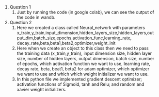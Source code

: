 1. Question 1
    1. Just by running the code (in google colab), we can see the output of the code in wandb.
2. Question 2
    1. Here we created a class called Neural_network with parameters x_train,y_train,input_dimension,hidden_layers_size,hidden_layers,output_dim,batch_size,epochs,activation_func,learning_rate, decay_rate,beta,beta1,beta2,optimizer,weight_init
    2. Here when we create an object to this class then we need to pass the training data (x_train,y_train), input dimension size, hidden layer size, number of hidden layers, output dimension, batch size, number of epochs, which activation function we want to use, learning rate, decay rate, beta, beat1, beta2 for adam optimizer, which optimizer we want to use and which which weight initializer we want to use.
    3. In this python file we implemented gradient descent optimizer; activation functions of Sigmoid, tanh and Relu; and random and xavier weight initializers.
